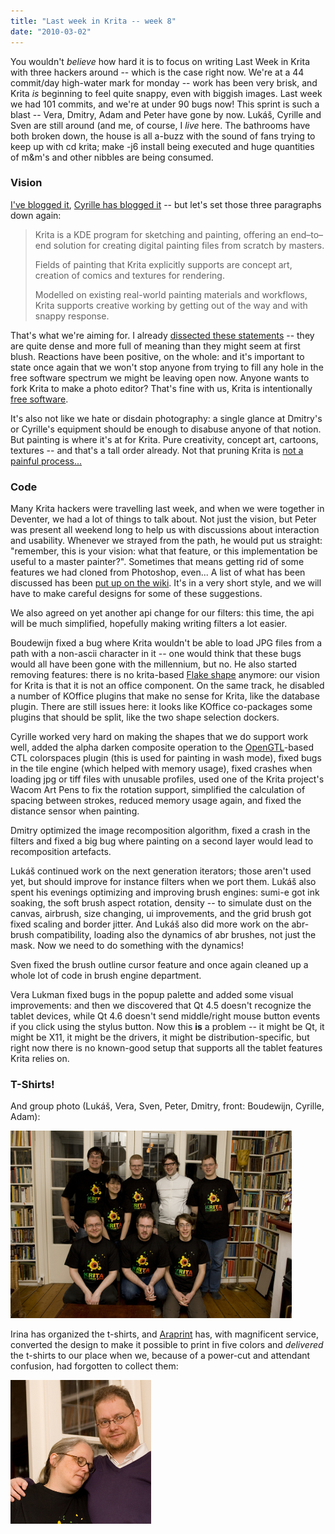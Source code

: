 ```yaml
---
title: "Last week in Krita -- week 8"
date: "2010-03-02"
---
```


You wouldn't _believe_ how hard it is to focus on writing Last Week in Krita with three hackers around -- which is the case right now. We're at a 44 commit/day high-water mark for monday -- work has been very brisk, and Krita _is_ beginning to feel quite snappy, even with biggish images. Last week we had 101 commits, and we're at under 90 bugs now! This sprint is such a blast -- Vera, Dmitry, Adam and Peter have gone by now. Lukáš, Cyrille and Sven are still around (and me, of course, I _live_ here. The bathrooms have both broken down, the house is all a-buzz with the sound of fans trying to keep up with cd krita; make -j6 install being executed and huge quantities of m&m's and other nibbles are being consumed.

### Vision

[I've blogged it](https://valdyas.org/fading/software/a-vision-for-krita/), [Cyrille has blogged it](http://blog.cberger.net/2010/02/27/krita-meeting-2010-%E2%80%93-day-1-2/) -- but let's set those three paragraphs down again:

> Krita is a KDE program for sketching and painting, offering an end–to–end solution for creating digital painting files from scratch by masters.
> 
> Fields of painting that Krita explicitly supports are concept art, creation of comics and textures for rendering.
> 
> Modelled on existing real-world painting materials and workflows, Krita supports creative working by getting out of the way and with snappy response.

That's what we're aiming for. I already [dissected these statements](http://www.valdyas.org/fading/index.cgi/hacking/lastweekend.html) -- they are quite dense and more full of meaning than they might seem at first blush. Reactions have been positive, on the whole: and it's important to state once again that we won't stop anyone from trying to fill any hole in the free software spectrum we might be leaving open now. Anyone wants to fork Krita to make a photo editor? That's fine with us, Krita is intentionally [free software](http://www.fsf.org/).

It's also not like we hate or disdain photography: a single glance at Dmitry's or Cyrille's equipment should be enough to disabuse anyone of that notion. But painting is where it's at for Krita. Pure creativity, concept art, cartoons, textures -- and that's a tall order already. Not that pruning Krita is [not a painful process...](http://blog.cberger.net/2010/03/02/the-difficult-choice-of-removing-features/)

### Code

Many Krita hackers were travelling last week, and when we were together in Deventer, we had a lot of things to talk about. Not just the vision, but Peter was present all weekend long to help us with discussions about interaction and usability. Whenever we strayed from the path, he would put us straight: "remember, this is your vision: what that feature, or this implementation be useful to a master painter?". Sometimes that means getting rid of some features we had cloned from Photoshop, even... A list of what has been discussed has been [put up on the wiki](http://wiki.koffice.org/index.php?title=Krita/Usability). It's in a very short style, and we will have to make careful designs for some of these suggestions.

We also agreed on yet another api change for our filters: this time, the api will be much simplified, hopefully making writing filters a lot easier.

Boudewijn fixed a bug where Krita wouldn't be able to load JPG files from a path with a non-ascii character in it -- one would think that these bugs would all have been gone with the millennium, but no. He also started removing features: there is no krita-based [Flake shape](http://wiki.koffice.org/index.php?title=Libs/Flake) anymore: our vision for Krita is that it is not an office component. On the same track, he disabled a number of KOffice plugins that make no sense for Krita, like the database plugin. There are still issues here: it looks like KOffice co-packages some plugins that should be split, like the two shape selection dockers.

Cyrille worked very hard on making the shapes that we do support work well, added the alpha darken composite operation to the [OpenGTL](http://www.opengtl.org)\-based CTL colorspaces plugin (this is used for painting in wash mode), fixed bugs in the tile engine (which helped with memory usage), fixed crashes when loading jpg or tiff files with unusable profiles, used one of the Krita project's Wacom Art Pens to fix the rotation support, simplified the calculation of spacing between strokes, reduced memory usage again, and fixed the distance sensor when painting.

Dmitry optimized the image recomposition algorithm, fixed a crash in the filters and fixed a big bug where painting on a second layer would lead to recomposition artefacts.

Lukáš continued work on the next generation iterators; those aren't used yet, but should improve for instance filters when we port them. Lukáš also spent his evenings optimizing and improving brush engines: sumi-e got ink soaking, the soft brush aspect rotation, density -- to simulate dust on the canvas, airbrush, size changing, ui improvements, and the grid brush got fixed scaling and border jitter. And Lukáš also did more work on the abr-brush compatibility, loading also the dynamics of abr brushes, not just the mask. Now we need to do something with the dynamics!

Sven fixed the brush outline cursor feature and once again cleaned up a whole lot of code in brush engine department.

Vera Lukman fixed bugs in the popup palette and added some visual improvements: and then we discovered that Qt 4.5 doesn't recognize the tablet devices, while Qt 4.6 doesn't send middle/right mouse button events if you click using the stylus button. Now this **is** a problem -- it might be Qt, it might be X11, it might be the drivers, it might be distribution-specific, but right now there is no known-good setup that supports all the tablet features Krita relies on.

### T-Shirts!

And group photo (Lukáš, Vera, Sven, Peter, Dmitry, front: Boudewijn, Cyrille, Adam):

![](images/krita-team.jpg)

Irina has organized the t-shirts, and [Araprint](http://araprint.nl) has, with magnificent service, converted the design to make it possible to print in five colors and _delivered_ the t-shirts to our place when we, because of a power-cut and attendant confusion, had forgotten to collect them:

![](images/img_1772.jpg)
